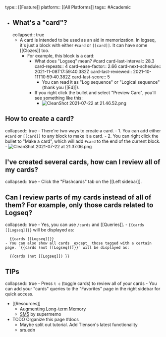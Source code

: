 type:: [[Feature]]
platform:: [[All Platforms]]
tags:: #Academic

- ## What's a "card"?
  collapsed:: true
	- A card is intended to be used as an aid in memorization. In logseq, it's just a block with either `#card` or `[[card]]`. It can have some [[Clozes]] too.
		- For example, this block is a card:
			- What does "Logseq" mean? #card
			  card-last-interval:: 28.3
			  card-repeats:: 4
			  card-ease-factor:: 2.66
			  card-next-schedule:: 2021-11-08T17:59:40.382Z
			  card-last-reviewed:: 2021-10-11T10:59:40.382Z
			  card-last-score:: 5
				- You can read it as "Log sequence" or "Logical sequence" (thank you [[Ed]]).
			- If you right click the bullet and select "Preview Card", you'll see something like this:
				- ![CleanShot 2021-07-22 at 21.46.52.png](../assets/CleanShot_202021-07-22_20at_2021.46.52_1626961624975_0.png)
## How to create a card?
collapsed:: true
	- There're two ways to create a card.
		- 1. You can add either `#card` or `[[card]]` to any block to make it a card.
		- 2. You can right click the bullet to "Make a card", which will add `#card` to the end of the current block.
			- ![CleanShot 2021-07-22 at 21.37.06.png](../assets/CleanShot_202021-07-22_20at_2021.37.06_1626961037065_0.png)
## I've created several cards, how can I review all of my cards?
collapsed:: true
	- Click the "Flashcards" tab on the [[Left sidebar]].
## Can I review parts of my cards instead of all of them? For example, only those cards related to Logseq?
collapsed:: true
	- Yes, you can use `/cards` and [[Queries]].
	- `{{cards [[Logseq]]}}` will be displayed as:
	  
	  {{cards [[Logseq]]}}
	- You can also show all cards _except_ those tagged with a certain page. `{{cards (not [[Logseq]])}}` will be displayed as:
	  
	  {{cards (not [[Logseq]]) }}
## TIPs
collapsed:: true
	- Press `t c` (toggle cards) to review all of your cards
	- You can add your "cards" queries to the "Favorites" page in the right sidebar for quick access.
- [[Resources]]
	- [Augmenting Long-term Memory](http://augmentingcognition.com/ltm.html)
	- [SM5](https://www.supermemo.com/en/archives1990-2015/english/ol/sm5) by supermemo
- TODO Organize this page #docs
	- Maybe split out tutorial. Add Tienson's latest functionality
	- srs.edn